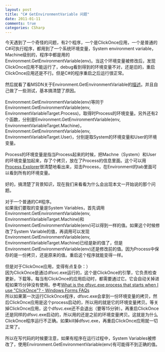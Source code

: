 ```yaml
---
layout: post
title: "C# GetEnvironmentVariable 问题"
date: 2011-01-11
comments: true
categories: CSharp
---
```

今天遇到了一个奇怪的问题，有2个程序，一个是ClickOnce应用，一个是普通的C#可执行程序，都用到了一个系统环境变量，System environment variable，Machine级别的，程序中都是用的 Environment.GetEnvironmentVariable(env)。当这个环境变量被修改后，发现ClickOnce应用不能运行了，debug看到得到的环境变量不对，还是旧的，重启ClickOnce应用还是不行。但是C#的程序重启之后运行很正常。<br /><br />然后就看了看MSDN关于Environment.GetEnvironmentVariable的<a href="http://msdn.microsoft.com/en-us/library/y6k3c7b0.aspx">描述</a>。并且自己做了一些测试，基本搞清楚了原因。<br /><br />Environment.GetEnvironmentVariable(env)等同于Environment.GetEnvironmentVariable(env, EnvironmentVariableTarget.Process)，取得时Process的环境变量。另外还有2个函数，分别是Environment.GetEnvironmentVariable(env, EnvironmentVariableTarget.Machine)，Environment.GetEnvironmentVariable(env, EnvironmentVariableTarget.User)，分别是取System的环境变量和User的环境变量。<br /><br />Process的环境变量是指当Process起来的时候，把Machne（System）和User的环境变量加起来，存了个拷贝，放在了Process的信息里面。这个可以用<a href="http://technet.microsoft.com/en-us/sysinternals/bb896653">Process Explorer</a>很清楚地看出来，双击Process，在Environment的tab里面可以看到所有的环境变量。<br /><br />好的，搞清楚了背景知识，现在我们来看看为什么会出现本文一开始说的那个问题。<br /><br />对于一个普通的C#程序。<br />如果我们要取的变量是System Variables，首先调用Environment.GetEnvironmentVariable(env, EnvironmentVariableTarget.Machine)和Environment.GetEnvironmentVariable(env)可以得到一样的值。如果这个时候修改了System Variable的值，再调用可以发现Environment.GetEnvironmentVariable(env, EnvironmentVariableTarget.Machine)已经是新的值了，但是Environment.GetEnvironmentVariable(env)还是修改前的值。因为Process中保存的是一份拷贝，还是原来的值。重启这个程序就能变得一样。<br /><br />但是对于ClickOnce应用，变得有点复杂：）<br />因为ClickOnce是通过dfsvc.exe运行的，这个是ClickOnce的引擎，它负责检查更新，下载等。每当有ClickOnce的应用启动时，都需要通过它。它会自动关掉进程如果15分钟没有使用。参考<a href="http://windowsclient.net/blogs/faqs/archive/2004/06/11/what-is-the-dfsvc-exe-process-that-starts-when-i-use-clickonce.aspx">What is the dfsvc.exe process that starts when I use "ClickOnce"? - Windows Forms FAQs</a><br />所以如果第一次运行ClickOnce程序，dfsvc.exe会拿到一份环境变量的拷贝，然后ClickOnce应用是这个process启动的，所以用的就是它的环境变量拷贝。等关掉ClickOnce应用，这个dfsvc.exe还不会退出（要等15分钟）。再重启ClickOnce还是同样的dfsvc.exe启动的，所以用的还是之前的环境变量拷贝。这就是为什么ClickOnce程序运行不正确。如果kill掉dfsvc.exe，再重启ClickOnce应用就一切正常了。<br /><br />所以在写代码的时候要注意，如果有程序在运行过程中，System Variables被修改了，使用Environment.GetEnvironmentVariable(env)有可能得不到正确的值。
